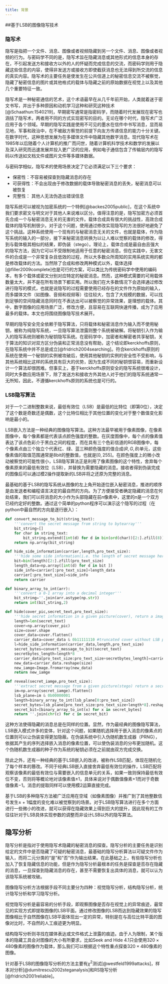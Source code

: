 ```yaml
---
title: 背景
---
```


##基于LSB的图像隐写技术

### 隐写术

隐写是指把一个文件、消息、图像或者视频隐藏到另一个文件、消息、图像或者视频的行为。与密码学不同的是，隐写术旨在隐藏消息或其他形式的信息本身的存在，不引起发送方和接收方以外的人的怀疑而完成信息的交流，而密码学则用于隐藏这些信息的内容，使得非发送方或接收方即使截获消息也无法得到所交流的信息的真实内容。隐写术的主要任务是使发生在公共信道上的秘密信息交流不被察觉，隐藏了秘密信息的图片或其他格式的载体与隐藏之前的原始数据在视觉上以及其他几个重要特征一致。

隐写术是一种秘密通信的艺术，这个术语最早在从几千年前开始，人类就着迷于密文书写，并出于多种原因和动机学习这种和研究这种技术[@Schaathun:1540219]，早期密写通常是指密码学，而随着时代发展现在密写也涵括了隐写术，两者用不同的方式实现密写的目的。无论在哪个时代，隐写术广泛应用于各个领域。早期的隐写实践是使用不可见的墨水在信件中书写消息，显而易见地，军事和政治中，在不被敌方察觉的前提下向友方传递信息的能力十分关键。在数字时代，这种思想发展为在多媒体文件中隐藏其他数字消息。现代隐写术在1985年以后随着个人计算机的推广而问世，随着计算机科学技术和数学的发展以及深入研究而迅速发展并投入更广泛的应用，例如电子通信包含了传输层内的隐写码以传送如文档文件或图片文件等多媒体数据。

与密码学相似，隐写术的使用场景决定了它必须满足以下三个要求：

- 保密性：不容易被探查到隐藏消息的存在
- 可获得性：不会出现由于修改数据的载体导致秘密消息的丢失，秘密消息可以被恢复
- 完整性： 其他人无法伪造出错误信息

隐写系统可以被视为加密系统的一个特例[@backes2005public]，在这个系统中我们要求密文与明文对于其他人来说难以区分。值得注意的是，隐写加密方必须首先合成一个与秘密消息无关的无害的文件。载体合成具有很大的挑战性，高效合成载体的隐写机制很少。对于这个问题，使用通过修改实现隐写的方法很好地避免了这个挑战。这种系统使用一个现有的与秘密消息无关的文件，也就是载体，作为隐写系统的输入的一部分，接下来秘密消息转换为以让人难以觉察的载体的修改，得到与载体极其相似的结果，即伪装（stego）。理论上，载体合成是最自由且强大的隐写方法，因为它可以不受限制地适用于任意的秘密消息。但在实践中，无害文件的合成是一个非常复杂且低效的过程，所以大多数众所周知的实用系统实用的都是修改载体的方法。当然除了合成和修改两种模式以外，载体选择[@filler2009complete]也是可行的方案，可以类比为传统密码学中使用的编码本，有多个载体或密文分别对应特定的秘密消息。然而，这种模式需要的可用载体数量太大，并不是在所有场景下都实用。所以我们在大多数情况下会选择通过修改进行隐写的模式，也就是说隐写的过程需要使用已经存在的文件作为原始的输入，而多媒体文件（如图像、音频和视频等）往往较大，包含了大规模的数据，可以找到足够的空间隐藏消息同时在不表达出可以被察觉的异常效果，是理想的载体。其中，数字图像的应用场景广泛，修改方便，且容易在互联网快速传播，成为了应用最多的载体。本文也将围绕图像隐写技术展开。

早期的隐写安全完全依赖于隐写算法，只将载体和秘密消息作为输入而不使用秘钥，被称为纯隐写系统，一旦隐写算法泄露则整个系统被破解。将秘钥引入作为输入的隐写系统则被称为秘钥隐写系统。在密码学中，加密者和解密者共享秘钥，关于算法的知识对双方区分伪装和正常消息没有帮助，这个结论即kerckhoffs原则，在隐写系统中并不总是成立[@fridrich2004searching]。符合kerckhoffs原则的系统在使用一个秘钥的实例被攻破后，使用其他秘钥的实例的安全性不受影响，与其他系统相比这样的系统具有巨大的优势，因为生成不同的秘钥恨容易，而重新设计一个算法却很困难。但事实上，基于kerckhoffs原则安全的隐写系统很难设计，同时大多数应用场景下，除了发送方和接收方外其他人对于他们的隐写系统通常一无所知，因此，不遵循kerckhoffs原则的系统也是可行的。

### LSB隐写算法

对于一个二进制整数来说，最低有效位（LSB）是最低的比特位（即第0位），决定了这个数是奇数还是偶数，这个比特位相比于其他位置的变化对于整个数值变化影响是最小的。

LSB嵌入方法是一种经典的图像隐写算法。这种方法最早被用于像素图像，在像素图像中，每个像素都是代表该点颜色强度的整数。在灰度图像中，每个点的像素值表达了该点色彩介于黑白之间的程度，而在具有三个色彩信道的RGB图像中，每个像素点由三个独立个代表红、绿、蓝三种颜色强度的值合成$\left( {R,G,B} \right)$单元，这些像素值的取值范围通常是8bit的整数值，也就是$\left[ {0,255} \right]$。在颜色强度上的微小改动被察觉的可能性很小，LSB隐写算法正是利用了像素图像的这个特性，舍弃每个像素原来的最低有效位（LSB），并替换为需要隐藏的消息。接收者得到伪装完成的图像后可以通过模2操作提取新的LSB并将之还原为完整的消息。

最基础的基于LSB的隐写系统从图像的左上角开始逐位嵌入秘密消息，推进的顺序是由发送者和编程语言决定的最自然的方向。为了方便接受者确定隐藏的消息在何处结束，我们可以将消息的大小作为头部隐藏在前$n$像素中，这里的$n$是一个双方已经约定好的整数。通过这个简单的python程序可以演示这个隐写的过程（在python中最自然的方向是逐行嵌入）：

```py
def convert_message_to_bit(string_text):
    '''convert the secret message from string to bytearray'''
    bit_string=[]
    for char in string_text:
        bit_string.extend([int(d) for d in bin(ord(char))[2:].zfill(8)])
    return np.array(bit_string)

def hide_side_information(carrier,length,pro_text_size):
    '''hide some side information(i.e. the length of secret message here) in the front of the image'''
    bit=bin(length)[2:].zfill(pro_text_size)
    length_data=np.array([int(d) for d in bit ])
    side_info=carrier[:pro_text_size]+length_data
    carrier[:pro_text_size]=side_info
    return carrier

def binary_array_to_int(arr):
    '''convert a 0-1 array into a decimal integer'''
    bit_string=''.join(arr.astype(np.str))
    return int(bit_string,2)

def hide(cover_pic,secret_text,pro_text_size):
    '''hide secret information in a given picture(cover), return a image object'''
    length=len(secret_text)
    cover=np.array(cover_pic)
    size=cover.shape
    cover_data=cover.flatten()
    carrier_data=cover_data & 0b11111110 #truncated cover without LSB plane
    l=hide_side_information(carrier_data,length,pro_text_size)
    secret_bytes=convert_message_to_bit(secret_text)
    secretbytes_length=length*8
    carrier_data[pro_text_size:pro_text_size+secretbytes_length]=carrier_data[pro_text_size:pro_text_size+secretbytes_length]+secret_bytes
    new_data=carrier_data.reshape(size)
    new_iamge=Image.fromarray(new_data)
    return new_iamge

def reveal(secret_iamge,pro_text_size):
    '''extract secret message from a given picture(stego) return a secret string'''
    im=np.array(secret_iamge).flatten()
    lsb_plane=im & 0b00000001
    length=binary_array_to_int(lsb_plane[0:pro_text_size])
    secret_bytes=lsb_plane[pro_text_size:pro_text_size+length*8].reshape((length,8))
    secret_bit=[binary_array_to_int(x) for x in secret_bytes]
    return ''.join(chr(c) for c in secret_bit)

```
这种方法使得隐藏的消息总是在同样的位置。显然，作为最经典的图像隐写算法，LSB嵌入模式许多的变体，针对这个问题，如果随机选择用于嵌入消息的像素点的位置则可以让伪装变得更加隐蔽。在伪装系统中引入伪随机数生成器（PRNG），依据其产生的序列选择嵌入消息的像素位置，可以使伪装消息的分布更加随机。这个伪随机数生成器的种子作为系统的秘钥必须在之前就由双方完成交换。

除此之外，还有一种经典的基于LSB嵌入的改进，被称作LSB匹配，体现在随机化了每个样本的篡改。不同于经典LSB嵌入直接舍弃最低有效位的操作，LSB匹配将观察该像素的最低有效位与需要嵌入的信息单元的关系，如果一致则保持最低有效位不变，否则将等概论地对该像素值$\pm 1$，具体来说对于偶数值像素$+1$而对于奇数值像素$-1$。消息的提取同样可以使用模2运算直接完成。

基于LSB的多种隐写方法被广泛应用在空域（如像素图像）并推广到了其他整数信号发生$\pm +1$幅度的变化难以被觉察到的场景。对于LSB隐写算法进行在多个方面进行一些微小的改进，就可以获得在隐藏效果上得到巨大的提升，因此现有的工作往往针对于LSB具体实现参数的调整而非设计LSB以外的隐写算法。

## 隐写分析
隐写分析是指对于使用隐写术隐藏的秘密消息的探查。隐写分析的主要任务是识别给定的文件中是否隐藏了可疑的秘密消息，最基础的隐写分析算法以可疑文件作为输入，而将二元分类的“是”和"否"作为输出结果。在此基础之上，有些隐写分析也加入了恢复隐藏信息的功能，但是作为隐写分析最根本的任务是探查是否存在隐藏的消息，一旦探查到隐藏消息的存在，甚至不需要恢复出具体的消息，就可以认为该隐写系统被攻破。

图像隐写分析方法根据手段不同主要分为四种：视觉隐写分析，结构隐写分析，统计隐写分析和学习隐写分析。

视觉隐写分析是最容易的分析手段，即观察图像是否存在视觉上的异常痕迹，最常见的实现方式即提取图像的LSB平面。通过修改图像的LSB而达到隐藏效果的隐写图像相比于自然图像在LSB平面体现出一定的异常，特别是在与高位比特平面的图像对比时，不自然的人工痕迹更为明显。

结构隐写分析则寻找在媒体表达或文件格式上泄露的痕迹。由于人为限制，某个版本的隐藏工具会对图像的大小有所要求，比如Seek and Hide 4.1只会使用$320\times 480$像素的图像作为载体，那么我们可以根据这个特性重点探查$320\times 480$像素的图像。

针对基于LSB的图像隐写分析的方法主要有$\chi^2$测试[@westfeld1999attacks]，样本对分析[@dumitrescu2002steganalysis]和RS隐写分析[@fridrich2001reliable]。
